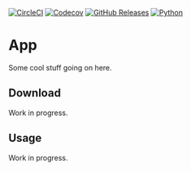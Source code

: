 [![CircleCI](https://img.shields.io/circleci/build/gh/johndoe/app)](https://circleci.com/gh/johndoe/app/)
[![Codecov](https://img.shields.io/codecov/c/gh/johndoe/app)](https://codecov.io/gh/johndoe/app/)
[![GitHub Releases](https://img.shields.io/github/release/johndoe/app)](https://github.com/johndoe/app/releases/)
[![Python](https://img.shields.io/badge/python-3-informational)](https://www.python.org/download/releases/3.0/)

# App

Some cool stuff going on here.

## Download

Work in progress.

## Usage

Work in progress.
